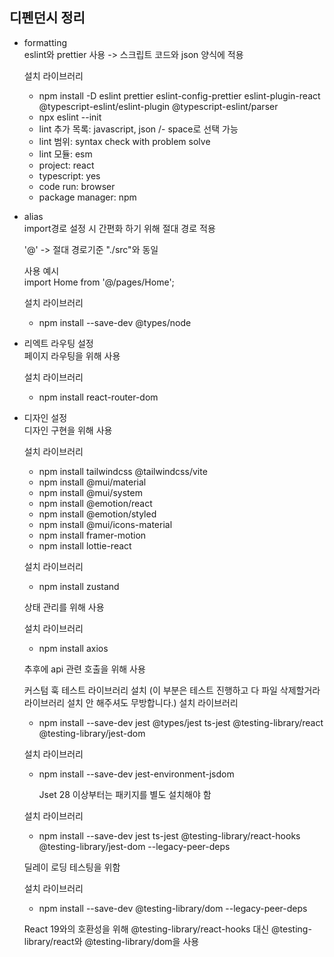 ## 디펜던시 정리

- formatting  
  eslint와 prettier 사용 -> 스크립트 코드와 json 양식에 적용

  설치 라이브러리

  - npm install -D eslint prettier eslint-config-prettier eslint-plugin-react @typescript-eslint/eslint-plugin @typescript-eslint/parser
  - npx eslint --init
  - lint 추가 목록: javascript, json /- space로 선택 가능
  - lint 범위: syntax check with problem solve
  - lint 모듈: esm
  - project: react
  - typescript: yes
  - code run: browser
  - package manager: npm

- alias  
  import경로 설정 시 간편화 하기 위해 절대 경로 적용

  '@' -> 절대 경로기준 "./src"와 동일

  사용 예시  
  import Home from '@/pages/Home';

  설치 라이브러리

  - npm install --save-dev @types/node

- 리엑트 라우팅 설정  
  페이지 라우팅을 위해 사용

  설치 라이브러리

  - npm install react-router-dom

- 디자인 설정  
  디자인 구현을 위해 사용

  설치 라이브러리

  - npm install tailwindcss @tailwindcss/vite
  - npm install @mui/material
  - npm install @mui/system
  - npm install @emotion/react
  - npm install @emotion/styled
  - npm install @mui/icons-material
  - npm install framer-motion
  - npm install lottie-react

  설치 라이브러리

  - npm install zustand

  상태 관리를 위해 사용

  설치 라이브러리

  - npm install axios

  추후에 api 관련 호출을 위해 사용

  커스텀 훅 테스트 라이브러리 설치 (이 부분은 테스트 진행하고 다 파일 삭제할거라 라이브러리 설치 안 해주셔도 무방합니다.)
  설치 라이브러리

  - npm install --save-dev jest @types/jest ts-jest @testing-library/react @testing-library/jest-dom

  설치 라이브러리

  - npm install --save-dev jest-environment-jsdom

    Jset 28 이상부터는 패키지를 별도 설치해야 함

  설치 라이브러리

  - npm install --save-dev jest ts-jest @testing-library/react-hooks @testing-library/jest-dom --legacy-peer-deps

  딜레이 로딩 테스팅을 위함

  설치 라이브러리

  - npm install --save-dev @testing-library/dom --legacy-peer-deps

  React 19와의 호환성을 위해 @testing-library/react-hooks 대신 @testing-library/react와 @testing-library/dom을 사용
